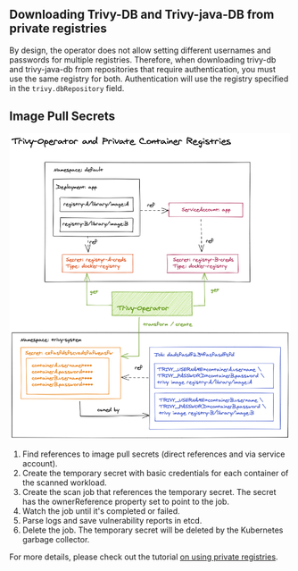## Downloading Trivy-DB and Trivy-java-DB from private registries
By design, the operator does not allow setting different usernames and passwords for multiple registries. 
Therefore, when downloading trivy-db and trivy-java-db from repositories that require authentication, 
you must use the same registry for both. 
Authentication will use the registry specified in the `trivy.dbRepository` field.

## Image Pull Secrets

![](./../../images/design/trivy-operator-cli-private-container-registries.png)

1. Find references to image pull secrets (direct references and via service account).
2. Create the temporary secret with basic credentials for each container of the scanned workload.
3. Create the scan job that references the temporary secret. The secret has the ownerReference property set to point to the job.
4. Watch the job until it's completed or failed.
5. Parse logs and save vulnerability reports in etcd.
6. Delete the job. The temporary secret will be deleted by the Kubernetes garbage collector.

For more details, please check out the tutorial [on using private registries](../../tutorials/private-registries.md).